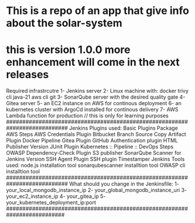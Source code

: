 # This is a repo of an app that give info about the solar-system
# this is version 1.0.0 more enhancement will come in the next releases
Required infrastrcutre 
1- Jenkins server
2- Linux machine with:
    docker
    trivy cli
    java-21
    aws cli 
    git
3- SonarQube server with the desired quality gate
4- Gitea server
5- an EC2 instance on AWS for continous deployment
6- an kubernetes cluster with ArgoCd installed for continous delivery
7- AWS Lambda function for production // this is only for learning purposes 
###########################################################################
Jenkins Plugins used:
  Basic Plugins Package
  AWS Steps
  AWS Credentials Plugin
  Bitbucket Branch Source
  Copy Artifact Plugin 
  Docker Pipeline 
  Gitea Plugin
  GitHub Authentication plugin
  HTML Publisher Version 
  JUnit Plugin
  Kubernetes :: Pipeline :: DevOps Steps
  OWASP Dependency-Check Plugin
  S3 publisher
  SonarQube Scanner for Jenkins Version 
  SSH Agent Plugin 
  SSH plugin
  Timestamper 
Jenkins Tools used:
  node.js installation tool
  sonarqubescanner installtion tool
  OWASP cli installtion tool
###########################################################################
What should you change in the Jenkinsfile:
1- your_local_mongodb_instance_ip
2- your_global_mongodb_instance_uri
3- your_ec2_instance_ip
4- your_gitea_ip
5- your_kubernetes_deployment_ip:port
##########################################################################



  
